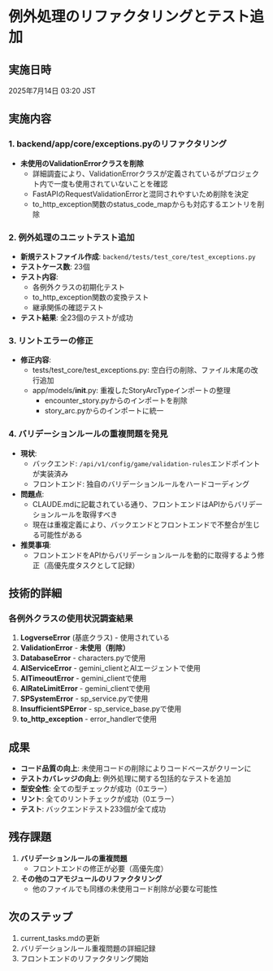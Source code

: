 # 例外処理のリファクタリングとテスト追加

## 実施日時
2025年7月14日 03:20 JST

## 実施内容

### 1. backend/app/core/exceptions.pyのリファクタリング
- **未使用のValidationErrorクラスを削除**
  - 詳細調査により、ValidationErrorクラスが定義されているがプロジェクト内で一度も使用されていないことを確認
  - FastAPIのRequestValidationErrorと混同されやすいため削除を決定
  - to_http_exception関数のstatus_code_mapからも対応するエントリを削除

### 2. 例外処理のユニットテスト追加
- **新規テストファイル作成**: `backend/tests/test_core/test_exceptions.py`
- **テストケース数**: 23個
- **テスト内容**:
  - 各例外クラスの初期化テスト
  - to_http_exception関数の変換テスト
  - 継承関係の確認テスト
- **テスト結果**: 全23個のテストが成功

### 3. リントエラーの修正
- **修正内容**:
  - tests/test_core/test_exceptions.py: 空白行の削除、ファイル末尾の改行追加
  - app/models/__init__.py: 重複したStoryArcTypeインポートの整理
    - encounter_story.pyからのインポートを削除
    - story_arc.pyからのインポートに統一

### 4. バリデーションルールの重複問題を発見
- **現状**:
  - バックエンド: `/api/v1/config/game/validation-rules`エンドポイントが実装済み
  - フロントエンド: 独自のバリデーションルールをハードコーディング
- **問題点**:
  - CLAUDE.mdに記載されている通り、フロントエンドはAPIからバリデーションルールを取得すべき
  - 現在は重複定義により、バックエンドとフロントエンドで不整合が生じる可能性がある
- **推奨事項**: 
  - フロントエンドをAPIからバリデーションルールを動的に取得するよう修正（高優先度タスクとして記録）

## 技術的詳細

### 各例外クラスの使用状況調査結果
1. **LogverseError** (基底クラス) - 使用されている
2. **ValidationError** - **未使用（削除）**
3. **DatabaseError** - characters.pyで使用
4. **AIServiceError** - gemini_clientとAIエージェントで使用
5. **AITimeoutError** - gemini_clientで使用
6. **AIRateLimitError** - gemini_clientで使用
7. **SPSystemError** - sp_service.pyで使用
8. **InsufficientSPError** - sp_service_base.pyで使用
9. **to_http_exception** - error_handlerで使用

## 成果
- **コード品質の向上**: 未使用コードの削除によりコードベースがクリーンに
- **テストカバレッジの向上**: 例外処理に関する包括的なテストを追加
- **型安全性**: 全ての型チェックが成功（0エラー）
- **リント**: 全てのリントチェックが成功（0エラー）
- **テスト**: バックエンドテスト233個が全て成功

## 残存課題
1. **バリデーションルールの重複問題**
   - フロントエンドの修正が必要（高優先度）
2. **その他のコアモジュールのリファクタリング**
   - 他のファイルでも同様の未使用コード削除が必要な可能性

## 次のステップ
1. current_tasks.mdの更新
2. バリデーションルール重複問題の詳細記録
3. フロントエンドのリファクタリング開始